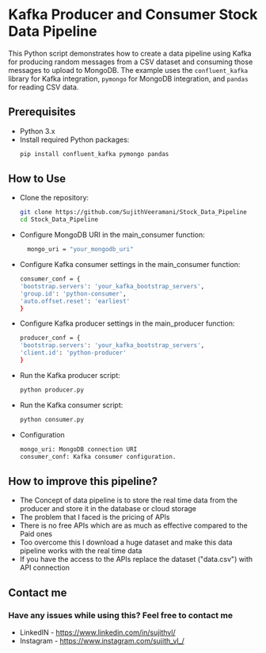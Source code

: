 # Kafka Producer and Consumer Stock Data Pipeline

This Python script demonstrates how to create a data pipeline using Kafka for producing random messages from a CSV dataset and consuming those messages to upload to MongoDB. The example uses the `confluent_kafka` library for Kafka integration, `pymongo` for MongoDB integration, and `pandas` for reading CSV data.

## Prerequisites

- Python 3.x
- Install required Python packages:
  ```bash
  pip install confluent_kafka pymongo pandas

  
## How to Use
- Clone the repository:
  ```bash
  git clone https://github.com/SujithVeeramani/Stock_Data_Pipeline
  cd Stock_Data_Pipeline

- Configure MongoDB URI in the main_consumer function:
  ```bash
    mongo_uri = "your_mongodb_uri"
- Configure Kafka consumer settings in the main_consumer function:
    ```bash
    consumer_conf = {
    'bootstrap.servers': 'your_kafka_bootstrap_servers',
    'group.id': 'python-consumer',
    'auto.offset.reset': 'earliest'
    }
- Configure Kafka producer settings in the main_producer function:
    ```bash
    producer_conf = {
    'bootstrap.servers': 'your_kafka_bootstrap_servers',
    'client.id': 'python-producer'
  }
- Run the Kafka producer script:
  ```bash
  python producer.py
- Run the Kafka consumer script:
  ```bash
  python consumer.py
- Configuration
  ```bash
  mongo_uri: MongoDB connection URI
  consumer_conf: Kafka consumer configuration.


## How to improve this pipeline?

- The Concept of data pipeline is to store the real time data from the producer and store it in the database or cloud storage
- The problem that I faced is the pricing of APIs 
- There is no free APIs which are as much as effective compared to the Paid ones
- Too overcome this I download a huge dataset and make this data pipeline works with the real time data
- If you have the access to the APIs replace the dataset ("data.csv") with API connection

## Contact me
### Have any issues while using this? Feel free to contact me

- LinkedIN  - https://www.linkedin.com/in/sujithvl/
- Instagram - https://www.instagram.com/sujith_vl_/
